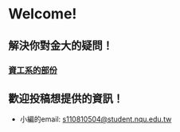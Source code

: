 # Welcome!
## 解決你對金大的疑問！
### [資工系的部份](https://cycnqu.github.io/csie/csie)
## 歡迎投稿想提供的資訊！
* 小編的email: s110810504@student.nqu.edu.tw
